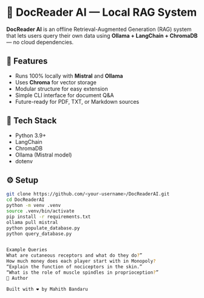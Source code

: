 # 🧠 DocReader AI — Local RAG System

**DocReader AI** is an offline Retrieval-Augmented Generation (RAG) system that lets users query their own data using **Ollama + LangChain + ChromaDB** — no cloud dependencies.

## 🚀 Features
- Runs 100% locally with **Mistral** and **Ollama**
- Uses **Chroma** for vector storage
- Modular structure for easy extension
- Simple CLI interface for document Q&A
- Future-ready for PDF, TXT, or Markdown sources

## 🧩 Tech Stack
- Python 3.9+
- LangChain
- ChromaDB
- Ollama (Mistral model)
- dotenv

## ⚙️ Setup
```bash
git clone https://github.com/<your-username>/DocReaderAI.git
cd DocReaderAI
python -m venv .venv
source .venv/bin/activate
pip install -r requirements.txt
ollama pull mistral
python populate_database.py
python query_database.py


Example Queries
What are cutaneous receptors and what do they do?”
How much money does each player start with in Monopoly?
“Explain the function of nociceptors in the skin.”
“What is the role of muscle spindles in proprioception?”
📘 Author

Built with ❤️ by Mahith Bandaru

